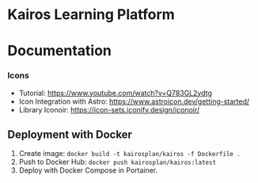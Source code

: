 # Kairos Learning Platform

# Documentation

### Icons

- Tutorial: https://www.youtube.com/watch?v=Q783GL2ydtg
- Icon Integration with Astro: https://www.astroicon.dev/getting-started/
- Library Iconoir: https://icon-sets.iconify.design/iconoir/

## Deployment with Docker

1. Create image: `docker build -t kairosplan/kairos -f Dockerfile .`
2. Push to Docker Hub: `docker push kairosplan/kairos:latest`
3. Deploy with Docker Compose in Portainer.
